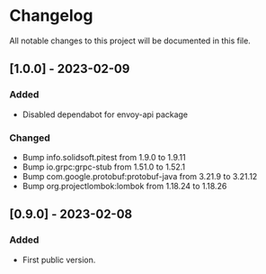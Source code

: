 # Changelog
All notable changes to this project will be documented in this file.

## [1.0.0] - 2023-02-09
### Added
* Disabled dependabot for envoy-api package
### Changed
* Bump info.solidsoft.pitest from 1.9.0 to 1.9.11
* Bump io.grpc:grpc-stub from 1.51.0 to 1.52.1
* Bump com.google.protobuf:protobuf-java from 3.21.9 to 3.21.12
* Bump org.projectlombok:lombok from 1.18.24 to 1.18.26

## [0.9.0] - 2023-02-08
### Added
* First public version.
